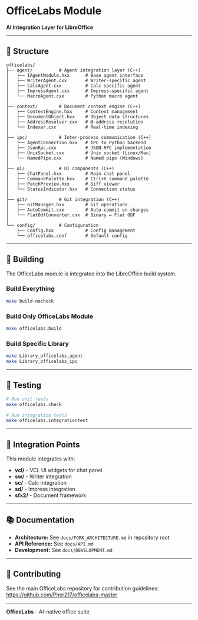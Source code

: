 # OfficeLabs Module

**AI Integration Layer for LibreOffice**

---

## 📁 Structure

```
officelabs/
├── agent/          # Agent integration layer (C++)
│   ├── IAgentModule.hxx      # Base agent interface
│   ├── WriterAgent.cxx       # Writer-specific agent
│   ├── CalcAgent.cxx         # Calc-specific agent
│   ├── ImpressAgent.cxx      # Impress-specific agent
│   └── MacroAgent.cxx        # Python macro agent
│
├── context/        # Document context engine (C++)
│   ├── ContextEngine.hxx     # Context management
│   ├── DocumentObject.hxx    # Object data structures
│   ├── AddressResolver.cxx   # @-address resolution
│   └── Indexer.cxx           # Real-time indexing
│
├── ipc/            # Inter-process communication (C++)
│   ├── AgentConnection.hxx   # IPC to Python backend
│   ├── JsonRpc.cxx           # JSON-RPC implementation
│   ├── UnixSocket.cxx        # Unix socket (Linux/Mac)
│   └── NamedPipe.cxx         # Named pipe (Windows)
│
├── ui/             # UI components (C++)
│   ├── ChatPanel.hxx         # Main chat panel
│   ├── CommandPalette.hxx    # Ctrl+K command palette
│   ├── PatchPreview.hxx      # Diff viewer
│   └── StatusIndicator.hxx   # Connection status
│
├── git/            # Git integration (C++)
│   ├── GitManager.hxx        # Git operations
│   ├── AutoCommit.cxx        # Auto-commit on changes
│   └── FlatOdfConverter.cxx  # Binary ↔ Flat ODF
│
└── config/         # Configuration
    ├── Config.hxx            # Config management
    └── officelabs.conf       # Default config
```

---

## 🔧 Building

The OfficeLabs module is integrated into the LibreOffice build system.

### Build Everything

```bash
make build-nocheck
```

### Build Only OfficeLabs Module

```bash
make officelabs.build
```

### Build Specific Library

```bash
make Library_officelabs_agent
make Library_officelabs_ipc
```

---

## 🧪 Testing

```bash
# Run unit tests
make officelabs.check

# Run integration tests
make officelabs.integrationtest
```

---

## 🔌 Integration Points

This module integrates with:

- **vcl/** - VCL UI widgets for chat panel
- **sw/** - Writer integration
- **sc/** - Calc integration
- **sd/** - Impress integration
- **sfx2/** - Document framework

---

## 📚 Documentation

- **Architecture:** See `docs/FORK_ARCHITECTURE.md` in repository root
- **API Reference:** See `docs/API.md`
- **Development:** See `docs/DEVELOPMENT.md`

---

## 🤝 Contributing

See the main OfficeLabs repository for contribution guidelines:
https://github.com/Pher217/officelabs-master

---

**OfficeLabs** - AI-native office suite

